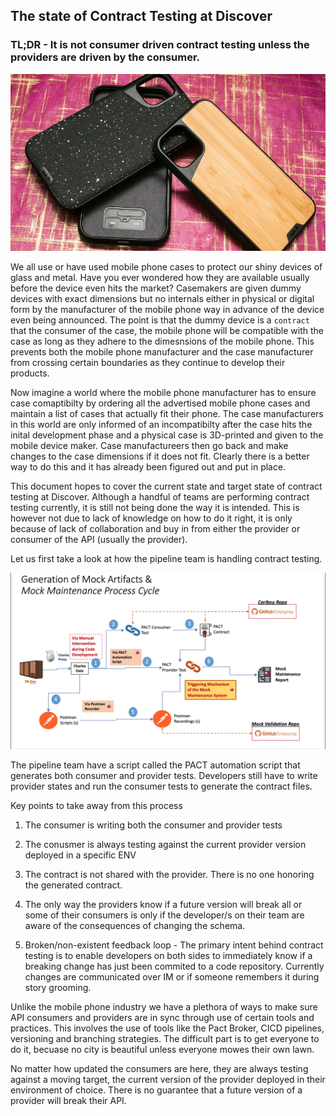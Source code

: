 ## The state of Contract Testing at Discover

### TL;DR - It is not consumer driven contract testing unless the providers are driven by the consumer.

![cases](images/cases.jpg "Cases")

We all use or have used mobile phone cases to protect our shiny devices of glass and metal. Have you ever wondered how they are available usually before the device even hits the market? Casemakers are given dummy devices with exact dimensions but no internals either in physical or digital form by the manufacturer of the mobile phone way in advance of the device even being announced. The point is that the dummy device is a `contract` that the consumer of the case, the mobile phone will be compatible with the case as long as they adhere to the dimesnsions of the mobile phone. This prevents both the mobile phone manufacturer and the case manufacturer from crossing certain boundaries as they continue to develop their products. 

Now imagine a world where the mobile phone manufacturer has to ensure case comaptibilty by ordering all the advertised mobile phone cases and maintain a list of cases that actually fit their phone. The case manufacturers in this world are only informed of an incompatibilty after the case hits the inital development phase and a physical case is 3D-printed and given to the mobile device maker. Case manufactureers then go back and make changes to the case dimensions if it does not fit. Clearly there is a better way to do this and it has already been figured out and put in place.

This document hopes to cover the current state and target state of contract testing at Discover. Although a handful of teams are performing contract testing currently, it is still not being done the way it is intended. This is however not due to lack of knowledge on how to do it right, it is only because of lack of collaboration and buy in from either the provider or consumer of the API (usually the provider).

Let us first take a look at how the pipeline team is handling contract testing.

![mock](images/mock.png "Mock")

The pipeline team have a script called the PACT automation script that generates both consumer and provider tests. Developers still have to write provider states and run the consumer tests to generate the contract files.

Key points to take away from this process

1) The consumer is writing both the consumer and provider tests

2) The conusmer is always testing against the current provider version deployed in a specific ENV

3) The contract is not shared with the provider. There is no one honoring the generated contract.

4) The only way the providers know if a future version will break all or some of their consumers is only if the developer/s on their team are aware of the consequences of changing the schema.

5) Broken/non-existent feedback loop - The primary intent behind contract testing is to enable developers on both sides to immediately know if a breaking change has just been commited to a code repository. Currently changes are communicated over IM or if someone remembers it during story grooming.

Unlike the mobile phone industry we have a plethora of ways to make sure API consumers and providers are in sync through use of certain tools and practices. This involves the use of tools like the Pact Broker, CICD pipelines, versioning and branching strategies. The difficult part is to get everyone to do it, becuase no city is beautiful unless everyone mowes their own lawn.


No matter how updated the consumers are here, they are always testing against a moving target, the current version of the provider deployed in their environment of choice. There is no guarantee that a future version of a provider will break their API.

